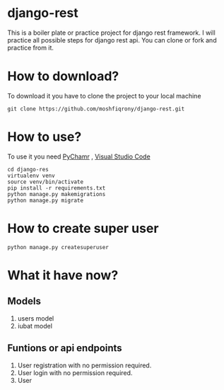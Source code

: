 # django-rest
This is a boiler plate or practice project for django rest framework.
I will practice all possible steps for django rest api. You can clone or fork and practice from it.

# How to download?
To download it you have to clone the project to your local machine
```
git clone https://github.com/moshfiqrony/django-rest.git
```
# How to use?
To use it you need [PyChamr](https://www.jetbrains.com/pycharm/download/#section=linux) , [Visual Studio Code](https://code.visualstudio.com/)
```
cd django-res
virtualenv venv
source venv/bin/activate
pip install -r requirements.txt
python manage.py makemigrations
python manage.py migrate
```
# How to create super user

```
python manage.py createsuperuser
```


# What it have now?

## Models
1. users model
2. iubat model

## Funtions or api endpoints
1. User registration with no permission required.
2. User login with no permission required.
3. User 
